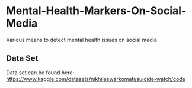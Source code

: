 # Mental-Health-Markers-On-Social-Media
Various means to detect mental health issues on social media
## Data Set
Data set can be found here:  https://www.kaggle.com/datasets/nikhileswarkomati/suicide-watch/code
